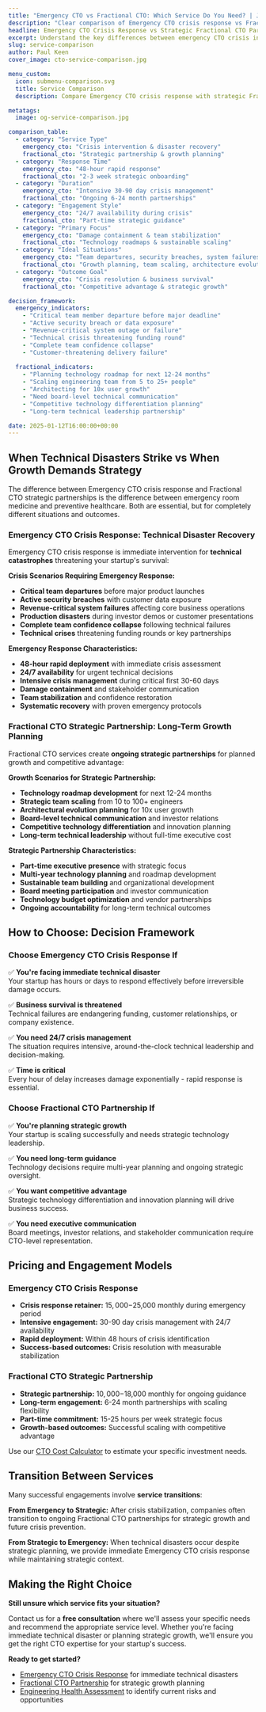 ```yaml
---
title: "Emergency CTO vs Fractional CTO: Which Service Do You Need? | JetThoughts"
description: "Clear comparison of Emergency CTO crisis response vs Fractional CTO strategic partnerships. Choose the right CTO service for your startup's situation."
headline: Emergency CTO Crisis Response vs Strategic Fractional CTO Partnership
excerpt: Understand the key differences between emergency CTO crisis intervention and ongoing fractional CTO partnerships to choose the right service for your startup's current needs and situation.
slug: service-comparison
author: Paul Keen
cover_image: cto-service-comparison.jpg

menu_custom:
  icon: submenu-comparison.svg
  title: Service Comparison
  description: Compare Emergency CTO crisis response with strategic Fractional CTO partnerships to choose the right service for your startup's needs.

metatags:
  image: og-service-comparison.jpg

comparison_table:
  - category: "Service Type"
    emergency_cto: "Crisis intervention & disaster recovery"
    fractional_cto: "Strategic partnership & growth planning"
  - category: "Response Time"
    emergency_cto: "48-hour rapid response"
    fractional_cto: "2-3 week strategic onboarding"
  - category: "Duration"
    emergency_cto: "Intensive 30-90 day crisis management"
    fractional_cto: "Ongoing 6-24 month partnerships"
  - category: "Engagement Style"
    emergency_cto: "24/7 availability during crisis"
    fractional_cto: "Part-time strategic guidance"
  - category: "Primary Focus"
    emergency_cto: "Damage containment & team stabilization"
    fractional_cto: "Technology roadmaps & sustainable scaling"
  - category: "Ideal Situations"
    emergency_cto: "Team departures, security breaches, system failures"
    fractional_cto: "Growth planning, team scaling, architecture evolution"
  - category: "Outcome Goal"
    emergency_cto: "Crisis resolution & business survival"
    fractional_cto: "Competitive advantage & strategic growth"

decision_framework:
  emergency_indicators:
    - "Critical team member departure before major deadline"
    - "Active security breach or data exposure"
    - "Revenue-critical system outage or failure"
    - "Technical crisis threatening funding round"
    - "Complete team confidence collapse"
    - "Customer-threatening delivery failure"
  
  fractional_indicators:
    - "Planning technology roadmap for next 12-24 months"
    - "Scaling engineering team from 5 to 25+ people"
    - "Architecting for 10x user growth"
    - "Need board-level technical communication"
    - "Competitive technology differentiation planning"
    - "Long-term technical leadership partnership"

date: 2025-01-12T16:00:00+00:00
---
```


## When Technical Disasters Strike vs When Growth Demands Strategy

The difference between Emergency CTO crisis response and Fractional CTO strategic partnerships is the difference between emergency room medicine and preventive healthcare. Both are essential, but for completely different situations and outcomes.

### Emergency CTO Crisis Response: Technical Disaster Recovery

Emergency CTO crisis response is immediate intervention for **technical catastrophes** threatening your startup's survival:

**Crisis Scenarios Requiring Emergency Response:**

- **Critical team departures** before major product launches
- **Active security breaches** with customer data exposure
- **Revenue-critical system failures** affecting core business operations
- **Production disasters** during investor demos or customer presentations
- **Complete team confidence collapse** following technical failures
- **Technical crises** threatening funding rounds or key partnerships

**Emergency Response Characteristics:**

- **48-hour rapid deployment** with immediate crisis assessment
- **24/7 availability** for urgent technical decisions
- **Intensive crisis management** during critical first 30-60 days
- **Damage containment** and stakeholder communication
- **Team stabilization** and confidence restoration
- **Systematic recovery** with proven emergency protocols

### Fractional CTO Strategic Partnership: Long-Term Growth Planning  

Fractional CTO services create **ongoing strategic partnerships** for planned growth and competitive advantage:

**Growth Scenarios for Strategic Partnership:**

- **Technology roadmap development** for next 12-24 months
- **Strategic team scaling** from 10 to 100+ engineers
- **Architectural evolution planning** for 10x user growth
- **Board-level technical communication** and investor relations
- **Competitive technology differentiation** and innovation planning
- **Long-term technical leadership** without full-time executive cost

**Strategic Partnership Characteristics:**

- **Part-time executive presence** with strategic focus
- **Multi-year technology planning** and roadmap development
- **Sustainable team building** and organizational development
- **Board meeting participation** and investor communication
- **Technology budget optimization** and vendor partnerships
- **Ongoing accountability** for long-term technical outcomes

## How to Choose: Decision Framework

### Choose Emergency CTO Crisis Response If

✅ **You're facing immediate technical disaster**  
Your startup has hours or days to respond effectively before irreversible damage occurs.

✅ **Business survival is threatened**  
Technical failures are endangering funding, customer relationships, or company existence.

✅ **You need 24/7 crisis management**  
The situation requires intensive, around-the-clock technical leadership and decision-making.

✅ **Time is critical**  
Every hour of delay increases damage exponentially - rapid response is essential.

### Choose Fractional CTO Partnership If

✅ **You're planning strategic growth**  
Your startup is scaling successfully and needs strategic technology leadership.

✅ **You need long-term guidance**  
Technology decisions require multi-year planning and ongoing strategic oversight.

✅ **You want competitive advantage**  
Strategic technology differentiation and innovation planning will drive business success.

✅ **You need executive communication**  
Board meetings, investor relations, and stakeholder communication require CTO-level representation.

## Pricing and Engagement Models

### Emergency CTO Crisis Response

- **Crisis response retainer:** $15,000-$25,000 monthly during emergency period
- **Intensive engagement:** 30-90 day crisis management with 24/7 availability
- **Rapid deployment:** Within 48 hours of crisis identification
- **Success-based outcomes:** Crisis resolution with measurable stabilization

### Fractional CTO Strategic Partnership

- **Strategic partnership:** $10,000-$18,000 monthly for ongoing guidance
- **Long-term engagement:** 6-24 month partnerships with scaling flexibility
- **Part-time commitment:** 15-25 hours per week strategic focus
- **Growth-based outcomes:** Successful scaling with competitive advantage

Use our [CTO Cost Calculator](/tools/cto-cost-calculator/) to estimate your specific investment needs.

## Transition Between Services

Many successful engagements involve **service transitions**:

**From Emergency to Strategic:**
After crisis stabilization, companies often transition to ongoing Fractional CTO partnerships for strategic growth and future crisis prevention.

**From Strategic to Emergency:**
When technical disasters occur despite strategic planning, we provide immediate Emergency CTO crisis response while maintaining strategic context.

## Making the Right Choice

**Still unsure which service fits your situation?**

Contact us for a **free consultation** where we'll assess your specific needs and recommend the appropriate service level. Whether you're facing immediate technical disaster or planning strategic growth, we'll ensure you get the right CTO expertise for your startup's success.

**Ready to get started?**

- [Emergency CTO Crisis Response](/services/emergency-cto-leadership/) for immediate technical disasters
- [Fractional CTO Partnership](/services/fractional-cto-services/) for strategic growth planning
- [Engineering Health Assessment](/tools/engineering-health-assessment/) to identify current risks and opportunities
